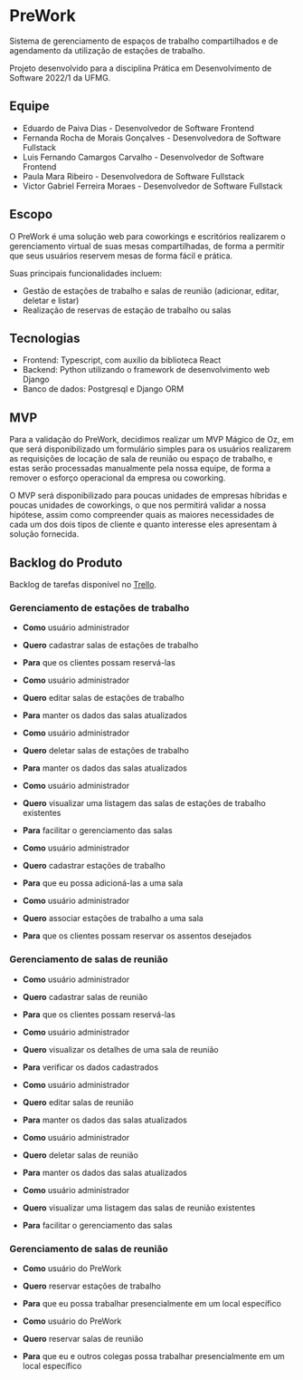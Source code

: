 # PreWork

Sistema de gerenciamento de espaços de trabalho compartilhados e de agendamento da utilização de estações de trabalho.

Projeto desenvolvido para a disciplina Prática em Desenvolvimento de Software 2022/1 da UFMG.

## Equipe

- Eduardo de Paiva Dias - Desenvolvedor de Software Frontend
- Fernanda Rocha de Morais Gonçalves - Desenvolvedora de Software Fullstack
- Luis Fernando Camargos Carvalho - Desenvolvedor de Software Frontend
- Paula Mara Ribeiro - Desenvolvedora de Software Fullstack
- Victor Gabriel Ferreira Moraes - Desenvolvedor de Software Fullstack

## Escopo

O PreWork é uma solução web para coworkings e escritórios realizarem o gerenciamento virtual de suas mesas compartilhadas, de forma a permitir que seus usuários reservem mesas de forma fácil e prática.

Suas principais funcionalidades incluem:

- Gestão de estações de trabalho e salas de reunião (adicionar, editar, deletar e listar)
- Realização de reservas de estação de trabalho ou salas

## Tecnologias

- Frontend: Typescript, com auxílio da biblioteca React
- Backend: Python utilizando o framework de desenvolvimento web Django
- Banco de dados: Postgresql e Django ORM

## MVP

Para a validação do PreWork, decidimos realizar um MVP Mágico de Oz, em que será disponibilizado um formulário simples para os usuários realizarem as requisições de locação de sala de reunião ou espaço de trabalho, e estas serão processadas manualmente pela nossa equipe, de forma a remover o esforço operacional da empresa ou coworking.

O MVP será disponibilizado para poucas unidades de empresas híbridas e poucas unidades de coworkings, o que nos permitirá validar a nossa hipótese, assim como compreender quais as maiores necessidades de cada um dos dois tipos de cliente e quanto interesse eles apresentam à solução fornecida.

## Backlog do Produto

Backlog de tarefas disponível no [Trello](https://trello.com/b/FBUHFzwk/pds-prework).

### Gerenciamento de estações de trabalho
- **Como** usuário administrador
- **Quero** cadastrar salas de estações de trabalho
- **Para** que os clientes possam reservá-las

- **Como** usuário administrador
- **Quero** editar salas de estações de trabalho
- **Para** manter os dados das salas atualizados

- **Como** usuário administrador
- **Quero** deletar salas de estações de trabalho
- **Para** manter os dados das salas atualizados

- **Como** usuário administrador
- **Quero** visualizar uma listagem das salas de estações de trabalho existentes
- **Para** facilitar o gerenciamento das salas

- **Como** usuário administrador
- **Quero** cadastrar estações de trabalho
- **Para** que eu possa adicioná-las a uma sala

- **Como** usuário administrador
- **Quero** associar estações de trabalho a uma sala
- **Para** que os clientes possam reservar os assentos desejados

### Gerenciamento de salas de reunião 

- **Como** usuário administrador
- **Quero** cadastrar salas de reunião
- **Para** que os clientes possam reservá-las

- **Como** usuário administrador
- **Quero** visualizar os detalhes de uma sala de reunião
- **Para** verificar os dados cadastrados

- **Como** usuário administrador
- **Quero** editar salas de reunião
- **Para** manter os dados das salas atualizados

- **Como** usuário administrador
- **Quero** deletar salas de reunião
- **Para** manter os dados das salas atualizados

- **Como** usuário administrador
- **Quero** visualizar uma listagem das salas de reunião existentes
- **Para** facilitar o gerenciamento das salas

### Gerenciamento de salas de reunião 
- **Como** usuário do PreWork
- **Quero** reservar estações de trabalho
- **Para** que eu possa trabalhar presencialmente em um local específico

- **Como** usuário do PreWork
- **Quero** reservar salas de reunião
- **Para** que eu e outros colegas possa trabalhar presencialmente em um local específico